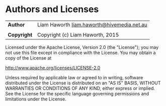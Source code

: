Authors and Licenses
====================

|                 |                                              |
|:----------------|:---------------------------------------------|
| **Author**      | Liam Haworth <liam.haworth@hivemedia.net.au> |
|                 |                                              |
| **Copyright**   | Copyright (c) Liam Haworth, 2015             |

Licensed under the Apache License, Version 2.0 (the "License");
you may not use this file except in compliance with the License.
You may obtain a copy of the License at

   http://www.apache.org/licenses/LICENSE-2.0

Unless required by applicable law or agreed to in writing, software
distributed under the License is distributed on an "AS IS" BASIS,
WITHOUT WARRANTIES OR CONDITIONS OF ANY KIND, either express or implied.
See the License for the specific language governing permissions and
limitations under the License.